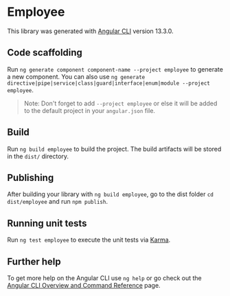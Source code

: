 # Employee

This library was generated with [Angular CLI](https://github.com/angular/angular-cli) version 13.3.0.

## Code scaffolding

Run `ng generate component component-name --project employee` to generate a new component. You can also use `ng generate directive|pipe|service|class|guard|interface|enum|module --project employee`.
> Note: Don't forget to add `--project employee` or else it will be added to the default project in your `angular.json` file. 

## Build

Run `ng build employee` to build the project. The build artifacts will be stored in the `dist/` directory.

## Publishing

After building your library with `ng build employee`, go to the dist folder `cd dist/employee` and run `npm publish`.

## Running unit tests

Run `ng test employee` to execute the unit tests via [Karma](https://karma-runner.github.io).

## Further help

To get more help on the Angular CLI use `ng help` or go check out the [Angular CLI Overview and Command Reference](https://angular.io/cli) page.
